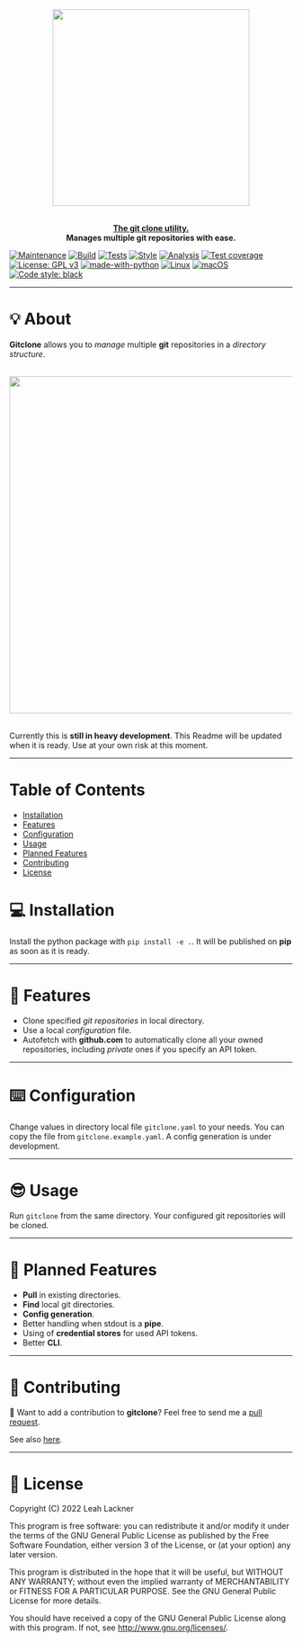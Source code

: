 <div align="center">
    <img src="https://raw.githubusercontent.com/evyli/gitclone/master/img/gitclone.png" width="350px"</img> 
</div>
<br/>

<p align="center">
<u><b> The git clone utility. </b></u><br><b>Manages multiple git repositories with ease.</b> 
</p>

[![Maintenance](https://img.shields.io/badge/Maintained%3F-yes-green.svg)](https://GitHub.com/evyli/ethclone/graphs/commit-activity)
[![Build](https://github.com/evyli/gitclone/workflows/Build/badge.svg)](https://github.com/evyli/ethclone/actions/workflows/build.yml)
[![Tests](https://github.com/evyli/gitclone/workflows/Tests/badge.svg)](https://github.com/evyli/ethclone/actions/workflows/tests.yml)
[![Style](https://github.com/evyli/gitclone/workflows/Style/badge.svg)](https://github.com/evyli/ethclone/actions/workflows/style.yml)
[![Analysis](https://github.com/evyli/gitclone/workflows/Analysis/badge.svg)](https://github.com/evyli/ethclone/actions/workflows/analysis.yml)
[![Test coverage](https://raw.githubusercontent.com/evyli/gitclone/master/img/coverage.svg)]()
[![License: GPL v3](https://img.shields.io/badge/License-GPLv3-blue.svg)](https://www.gnu.org/licenses/gpl-3.0)
[![made-with-python](https://img.shields.io/badge/Made%20with-Python-1f425f.svg)](https://www.python.org/)
[![Linux](https://svgshare.com/i/Zhy.svg)](https://svgshare.com/i/Zhy.svg)
[![macOS](https://svgshare.com/i/ZjP.svg)](https://svgshare.com/i/ZjP.svg)
[![Code style: black](https://img.shields.io/badge/code%20style-black-000000.svg)](https://github.com/psf/black)

---

# 💡 About 

**Gitclone** allows you to *manage* multiple **git** repositories in a *directory structure*.

<br/>
<div align="center">
    <img src="https://raw.githubusercontent.com/evyli/gitclone/master/img/terminalizer/demo.gif" width="600px"</img> 
</div>
<br/>

Currently this is **still in heavy development**. This Readme will be updated when it is ready. Use at your own risk at this moment.

---

# Table of Contents

* [Installation](#-installation)
* [Features](#-features)
* [Configuration](#%EF%B8%8F-configuration)
* [Usage](#-usage)
* [Planned Features](#-planned-features)
* [Contributing](#-contributing)
* [License](#-license)

# 💻 Installation 

Install the python package with `pip install -e .`. It will be published on **pip** as soon as it is ready.

---

# 💫 Features

- Clone specified *git repositories* in local directory.
- Use a local *configuration* file.
- Autofetch with **github.com** to automatically clone all your owned repositories, including *private* ones if you specify an API token.

---

# ⌨️ Configuration

Change values in directory local file `gitclone.yaml` to your needs. You can copy the file from `gitclone.example.yaml`. A config generation is under development.

---

# 😎 Usage

Run `gitclone` from the same directory. Your configured git repositories will be cloned.

---

# 🔮 Planned Features

- **Pull** in existing directories.
- **Find** local git directories.
- **Config generation**.
- Better handling when stdout is a **pipe**.
- Using of **credential stores** for used API tokens.
- Better **CLI**.

---

# 👭 Contributing

👋 Want to add a contribution to **gitclone**? Feel free to send me a [pull request](https://github.com/evyli/gitclone/compare).

See also [here](https://github.com/evyli/gitclone/blob/master/CONTRIBUTING.md).

---

# 📝 License

Copyright (C)  2022 Leah Lackner

This program is free software: you can redistribute it and/or modify
it under the terms of the GNU General Public License as published by
the Free Software Foundation, either version 3 of the License, or
(at your option) any later version.

This program is distributed in the hope that it will be useful,
but WITHOUT ANY WARRANTY; without even the implied warranty of
MERCHANTABILITY or FITNESS FOR A PARTICULAR PURPOSE.  See the
GNU General Public License for more details.

You should have received a copy of the GNU General Public License
along with this program.  If not, see <http://www.gnu.org/licenses/>.
